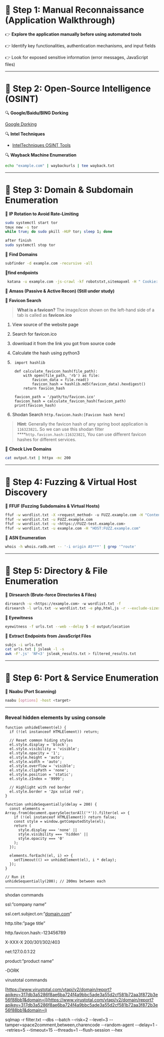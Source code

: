
# 📌 **Step 1: Manual Reconnaissance (Application Walkthrough)**
👉 **Explore the application manually before using automated tools**

👉 Identify key functionalities, authentication mechanisms, and input fields

👉 Look for exposed sensitive information (error messages, JavaScript files)

---

# 📌 **Step 2: Open-Source Intelligence (OSINT)**

🔍 **Google/Baidu/BING Dorking**

[Google Dorking](https://www.notion.so/Google-Dorking-166631d704958097aab1f9bfd4035023?pvs=21)

🔍 **Intel Techniques**

- [IntelTechniques OSINT Tools](https://inteltechniques.com/tools/Domain.html)

🔍 **Wayback Machine Enumeration**

```bash
echo "example.com" | waybackurls | tee wayback.txt
```

---

# 📌 **Step 3: Domain & Subdomain Enumeration**

🔹 **IP Rotation to Avoid Rate-Limiting**

```bash
sudo systemctl start tor
tmux new -s tor
while true; do sudo pkill -HUP tor; sleep 1; done

after finish 
sudo systemctl stop tor

```

🔹 **Find Domains**

```bash
subfinder -d example.com -recursive -all
```

**🔹find endpoints**

```bash
 katana -u example.com -js-crawl -kf robotstxt,sitemapxml -H " Cookie: session=token"   
```

🔹 **Amass (Passive & Active Recon) (Still under study)**

🔹 **Favicon Search**

> **What is a favicon?** The image/icon shown on the left-hand side of a tab is called as **favicon.ico**


1. View source of the website page
    
2. Search for favicon.ico
    
3. download it from the link you got from source code
    
4. Calculate the hash using python3
    

5. ```
    import hashlib
    
    def calculate_favicon_hash(file_path):
        with open(file_path, 'rb') as file:
            favicon_data = file.read()
            favicon_hash = hashlib.md5(favicon_data).hexdigest()
        return favicon_hash
    
    favicon_path = '/path/to/favicon.ico'
    favicon_hash = calculate_favicon_hash(favicon_path)
    print(favicon_hash)
    ```
    
6. Shodan Search `http.favicon.hash:[Favicon hash here]`
    

> **Hint**: Generally the favicon hash of any spring boot application is `116323821`**.** So we can use this shodan filter ****`http.favicon.hash:116323821`, You can use different favicon hashes for different services.


[](https://sallam.gitbook.io/sec-88/web-appsec/web-app-security#automation)
🔹 **Check Live Domains**

```bash
cat output.txt | httpx -mc 200
```

---

# 📌 **Step 4: Fuzzing & Virtual Host Discovery**

🔹 **FFUF (Fuzzing Subdomains & Virtual Hosts)**

```bash
ffuf -w wordlist.txt -X <request_method> -u FUZZ.example.com -H "Content-Type: application/x-www-form-urlencoded" -d <post_data> -x socks5://127.0.0.1:9050 -recursion -fc 403
ffuf -w wordlist.txt -u FUZZ.example.com
ffuf -w wordlist.txt -u <https://FUZZ-test.example.com>
ffuf -w wordlist.txt -u example.com -H "HOST:FUZZ.example.com"
```

🔹 **ASN Enumeration**

```bash
whois -h whois.radb.net -- '-i origin AS***' | grep '^route'
```

---

# 📌 **Step 5: Directory & File Enumeration**

🔹 **Dirsearch (Brute-force Directories & Files)**

```bash
dirsearch -u <https://example.com> -w wordlist.txt -f
dirsearch -l urls.txt -w wordlist.txt -e php,html,js -r --exclude-sizes=1234 -o output.txt --cookie="auth=token" -f --recursion-status 200-399
```

**🔹 Eyewitness**

```bash
eyewitness -f urls.txt --web --delay 5 -d output/location
```

🔹 **Extract Endpoints from JavaScript Files**

```bash
subjs -i urls.txt
cat urls.txt | jsleak -l -s 
awk -F'.js' 'NF<3' jsleak_results.txt > filtered_results.txt
```

---

# 📌 **Step 6: Port & Service Enumeration**

🔹 **Naabu (Port Scanning)**

```bash
naabu [options] -host <target>
```

---

### Reveal hidden elements by using console
```
function unhideElement(el) {
  if (!(el instanceof HTMLElement)) return;

  // Reset common hiding styles
  el.style.display = 'block';
  el.style.visibility = 'visible';
  el.style.opacity = '1';
  el.style.height = 'auto';
  el.style.width = 'auto';
  el.style.overflow = 'visible';
  el.style.clipPath = 'none';
  el.style.position = 'static';
  el.style.zIndex = '9999';

  // Highlight with red border
  el.style.border = '2px solid red';
}

function unhideSequentially(delay = 200) {
  const elements = Array.from(document.querySelectorAll('*')).filter(el => {
    if (!(el instanceof HTMLElement)) return false;
    const style = window.getComputedStyle(el);
    return (
      style.display === 'none' ||
      style.visibility === 'hidden' ||
      style.opacity === '0'
    );
  });

  elements.forEach((el, i) => {
    setTimeout(() => unhideElement(el), i * delay);
  });
}

// Run it
unhideSequentially(200); // 200ms between each

```
---

shodan commands

ssl:”company name”

ssl.cert.subject.on:”[domain.com](http://domain.com)”

http.tilte:”page title”

http.favicon.hash:-123456789

X-XXX-X 200/301/302/403

net:127.0.0.1:22

product:”product name”

-DORK

virustotal commands

[https://www.virustotal.com/vtapi/v2/domain/report?apikey=317db3a5286f8ae6ba724f4a9bbc5ade3a55d2cf581b72aa3f872b3e56f88bb1&domain=i](https://www.virustotal.com/vtapi/v2/domain/report?apikey=317db3a5286f8ae6ba724f4a9bbc5ade3a55d2cf581b72aa3f872b3e56f88bb1&domain=i)

sqlmap -r filter.txt --dbs --batch --risk=2 --level=3 --tamper=space2comment,between,charencode --random-agent --delay=1 --retries=5 --timeout=15 --threads=1 --flush-session --hex